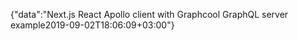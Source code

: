 {"data":"Next.js React Apollo client with Graphcool GraphQL server example2019-09-02T18:06:09+03:00"}
